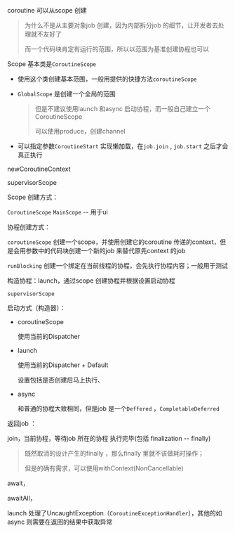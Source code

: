coroutine 可以从scope 创建

> 为什么不是从主要对象job 创建，因为内部拆分job 的细节，让开发者去处理就不友好了
>
> 而一个代码块肯定有运行的范围，所以以范围为基准创建协程也可以

Scope 基本类是`CoroutineScope` 

- 使用这个类创建基本范围，一般用提供的快捷方法`coroutineScope`

- `GlobalScope` 是创建一个全局的范围

  > 但是不建议使用launch 和async 启动协程，而一般自己建立一个CoroutineScope
  >
  > 可以使用produce，创建channel

- 可以指定参数`CoroutineStart` 实现懒加载，在`job.join` , `job.start` 之后才会真正执行

newCoroutineContext

supervisorScope



Scope 创建方式：

`CoroutineScope`  `MainScope` -- 用于ui  



协程创建方式：

`coroutineScope` 创建一个scope，并使用创建它的coroutine 传递的context，但是会用参数中的代码块创建一个新的job 来替代原先context 的job



`runBlocking` 创建一个绑定在当前线程的协程，会先执行协程内容；一般用于测试

构造协程：launch，通过scope 创建协程并根据设置启动协程

`supervisorScope` 



启动方式（构造器）：

- coroutineScope

  使用当前的Dispatcher

- launch 

  使用当前的Dispatcher + Default

  设置包括是否创建后马上执行、

- async

  和普通的协程大致相同，但是job 是一个`Deffered` ，`CompletableDeferred` 



返回job ：

join，当前协程，等待job 所在的协程 执行完毕(包括 finalization -- finally)

> 既然取消的设计产生的finally ，那么finally 里就不该做耗时操作；
>
> 但是的确有需求，可以使用withContext(NonCancellable)

await，

awaitAll，



launch 处理了UncaughtException（`CoroutineExceptionHandler`），其他的如async 则需要在返回的结果中获取异常  

